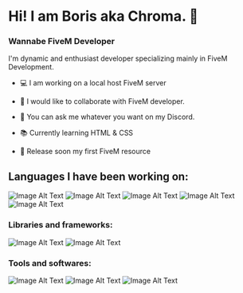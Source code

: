# Hi! I am Boris aka Chroma. 👋

### Wannabe FiveM Developer
I'm dynamic and enthusiast developer specializing mainly in FiveM Development.

- 💻 I am working on a local host FiveM server

- 📘 I would like to collaborate with FiveM developer.

- 📑 You can ask me whatever you want on my Discord.

- 📚 Currently learning HTML & CSS

- 📌 Release soon my first FiveM resource

## Languages I have been working on:
![Image Alt Text](https://img.shields.io/badge/Python-FFD43B?style=for-the-badge&logo=python&logoColor=blue)
![Image Alt Text](https://img.shields.io/badge/JavaScript-323330?style=for-the-badge&logo=javascript&logoColor=F7DF1E)
![Image Alt Text](https://img.shields.io/badge/Lua-2C2D72?style=for-the-badge&logo=lua&logoColor=white)
![Image Alt Text](https://img.shields.io/badge/HTML5-E34F26?style=for-the-badge&logo=html5&logoColor=white)
![Image Alt Text](https://img.shields.io/badge/CSS3-1572B6?style=for-the-badge&logo=css3&logoColor=white)

### Libraries and frameworks:
![Image Alt Text](https://img.shields.io/badge/Discord.py-5865F2?style=for-the-badge&logo=discord&logoColor=white)   ![Image Alt Text](https://img.shields.io/badge/jQuery-0769AD?style=for-the-badge&logo=jquery&logoColor=white)   

### Tools and softwares:
![Image Alt Text](https://img.shields.io/badge/VSCode-0078D4?style=for-the-badge&logo=visual%20studio%20code&logoColor=white)
![Image Alt Text](https://img.shields.io/badge/PyCharm-000000.svg?&style=for-the-badge&logo=PyCharm&logoColor=white)
![Image Alt Text](https://img.shields.io/badge/GitHub-100000?style=for-the-badge&logo=github&logoColor=white)


<!--
**Chroma51/Chroma51** is a ✨ _special_ ✨ repository because its `README.md` (this file) appears on your GitHub profile.

Here are some ideas to get you started:

- 🔭 I’m currently working on ..
- 🌱 I’m currently learning ...
- 👯 I’m looking to collaborate on ...
- 🤔 I’m looking for help with ...
- 💬 Ask me about ...
- 📫 How to reach me: ...
- 😄 Pronouns: ...
- ⚡ Fun fact: ...
-->
